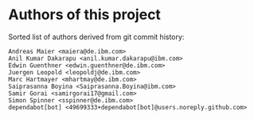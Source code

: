 # Authors of this project

Sorted list of authors derived from git commit history:
```
Andreas Maier <maiera@de.ibm.com>
Anil Kumar Dakarapu <anil.kumar.dakarapu@ibm.com>
Edwin Guenthner <edwin.guenthner@de.ibm.com>
Juergen Leopold <leopoldj@de.ibm.com>
Marc Hartmayer <mhartmay@de.ibm.com>
Saiprasanna Boyina <Saiprasanna.Boyina@ibm.com>
Samir Gorai <samirgorai17@gmail.com>
Simon Spinner <sspinner@de.ibm.com>
dependabot[bot] <49699333+dependabot[bot]@users.noreply.github.com>
```
